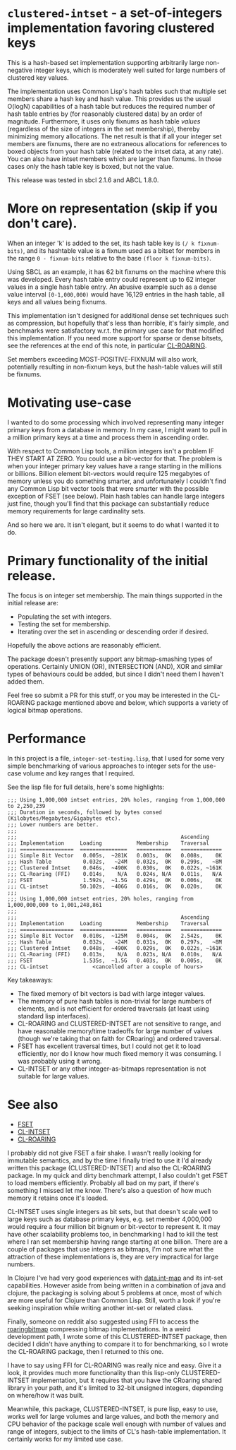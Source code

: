 # `clustered-intset` - a set-of-integers implementation favoring clustered keys

This is a hash-based set implementation supporting arbitrarily large non-negative integer keys,
which is moderately well suited for large numbers of clustered key values.

The implementation uses Common Lisp's hash tables such that multiple set
members share a hash key and hash value.  This provides us the usual O(logN)
capabilities of a hash table but reduces the required number of hash table
entries by (for reasonably clustered data) by an order of magnitude.
Furthermore, it uses only fixnums as hash
table _values_ (regardless of the size of integers in the set membership),
thereby minimizing memory allocations.  The net result is that if all your integer set
members are fixnums, there are no extraneous allocations for references to
boxed objects from your hash table (related to the intset data, at any rate).
You can also have intset members which are larger than fixnums. In those cases
only the hash table key is boxed, but not the value.

This release was tested in sbcl 2.1.6 and ABCL 1.8.0.

# More on representation (skip if you don't care).

When an integer 'k' is added to the set, its hash table key is `(/ k
fixnum-bits)`, and its hashtable value is a fixnum used as a bitset for
members in the range `0 - fixnum-bits` relative to the base `(floor k
fixnum-bits)`.

Using SBCL as an example, it has 62 bit fixnums on the machine where this was
developed. Every hash table entry could represent up to 62 integer values in a
single hash table entry.  An abusive example such as a dense value interval
`[0-1,000,000)` would have 16,129 entries in the hash table, all keys and all
values being fixnums. 

This implementation isn't designed for additional dense set techniques such as
compression, but hopefully that's less than horrible, it's fairly simple, and
benchmarks were satisfactory w.r.t. the primary use case for that modified
this implementation. If you need more support for sparse or dense bitsets, see the references
at the end of this note, in particular [CL-ROARING](https://github.com/dtenny/cl-roaring).

Set members exceeding MOST-POSITIVE-FIXNUM will also work, potentially
resulting in non-fixnum keys, but the hash-table values will still be fixnums.

# Motivating use-case

I wanted to do some processing which involved representing many integer primary keys
from a database in memory. In my case, I might want to pull in a million primary keys at a time
and process them in ascending order.  

With respect to Common Lisp tools, a million integers isn't a problem IF THEY
START AT ZERO.  You could use a bit-vector for that.  The problem is when your
integer primary key values have a range starting in the millions or billions.
Billion element bit-vectors would require 125 megabytes of memory unless you
do something smarter, and unfortunately I couldn't find any Common Lisp bit
vector tools that were smarter with the possible exception of FSET (see
below). Plain hash tables can handle large integers just fine, though you'll find
that this package can substantially reduce memory requirements for large
cardinality sets.

And so here we are. It isn't elegant, but it seems to do what I wanted it to do.

# Primary functionality of the initial release.

The focus is on integer set membership. The main things supported in the initial release are:

* Populating the set with integers.
* Testing the set for membership.
* Iterating over the set in ascending or descending order if desired.

Hopefully the above actions are reasonably efficient.

The package doesn't presently support any bitmap-smashing types of operations.
Certainly UNION (OR), INTERSECTION (AND), XOR and similar types of behaviours
could be added, but since I didn't need them I haven't added them.

Feel free so submit a PR for this stuff, or you may be interested in the CL-ROARING
package mentioned above and below, which supports a variety of logical bitmap operations.

# Performance

In this project is a file, `integer-set-testing.lisp`, that I used for some very simple benchmarking
of various approaches to integer sets for the use-case volume and key ranges that I required.

See the lisp file for full details, here's some highlights:

    ;;; Using 1,000,000 intset entries, 20% holes, ranging from 1,000,000 to 2,250,239
    ;;; Duration in seconds, followed by bytes consed (Kilobytes/Megabytes/Gigabytes etc).
    ;;; Lower numbers are better.
    ;;;
    ;;;                                                    Ascending
    ;;; Implementation     Loading           Membership    Traversal
    ;;; =================  ===============   ===========   =============
    ;;; Simple Bit Vector   0.005s,  ~281K   0.003s,  0K   0.008s,    0K 
    ;;; Hash Table          0.032s,   ~24M   0.032s,  0K   0.299s,   ~8M
    ;;; Clustered Intset    0.046s,  ~490K   0.030s,  0K   0.022s, ~161K
    ;;; CL-Roaring (FFI)    0.014s,    N/A   0.024s, N/A   0.011s,   N/A
    ;;; FSET                1.592s,  ~1.5G   0.429s,  0K   0.006s,    0K  
    ;;; CL-intset          50.102s,  ~406G   0.016s,  0K   0.020s,    0K
    ;;;
    ;;; Using 1,000,000 intset entries, 20% holes, ranging from 1,000,000,000 to 1,001,248,861
    ;;;
    ;;;                                                    Ascending
    ;;; Implementation     Loading           Membership    Traversal
    ;;; =================  ===============   ===========   =============
    ;;; Simple Bit Vector   0.010s,  ~125M   0.004s,  0K   2.542s,    0K 
    ;;; Hash Table          0.032s,   ~24M   0.031s,  0K   0.297s,   ~8M
    ;;; Clustered Intset    0.048s,  ~490K   0.029s,  0K   0.022s, ~161K
    ;;; CL-Roaring (FFI)    0.013s,    N/A   0.023s, N/A   0.010s,   N/A
    ;;; FSET                1.535s,  ~1.5G   0.403s,  0K   0.005s,    0K  
    ;;; CL-intset              <cancelled after a couple of hours>

Key takeaways:

* The fixed memory of bit vectors is bad with large integer values.
* The memory of pure hash tables is non-trivial for large numbers of elements, and is 
  not efficient for ordered traversals (at least using standard lisp interfaces).
* CL-ROARING and CLUSTERED-INTSET are not sensitive to range, and have reasonable memory/time
  tradeoffs for large number of values (though we're taking that on faith for CRoaring)
  and ordered traversal.
* FSET has excellent traversal times, but I could not get it to load efficiently, 
  nor do I know how much fixed memory it was consuming. I was probably using it wrong.
* CL-INTSET or any other integer-as-bitmaps representation is not suitable for large values.


# See also

* [FSET](http://www.cliki.net/FSet)
* [CL-INTSET](https://github.com/tkych/cl-intset)
* [CL-ROARING](https://github.com/dtenny/cl-roaring)

I probably did not give FSET a fair shake. I wasn't really looking for
immutable semantics, and by the time I finally tried to use it I'd already written
this package (CLUSTERED-INTSET) and also the CL-ROARING package. In my quick and dirty
benchmark attempt, I also couldn't get FSET to load members efficiently.  Probably all
bad on my part, if there's something I missed let me know.  There's also a question of how
much memory it retains once it's loaded.

CL-INTSET uses single integers as bit sets, but that doesn't scale well to
large keys such as database primary keys, e.g. set member 4,000,000 would
require a four million bit bignum or bit-vector to represent it.  It may have
other scalability problems too, in benchmarking I had to kill the test where I
ran set membership having range starting at one billion.  There are a couple
of packages that use integers as bitmaps, I'm not sure what the attraction of
these implementations is, they are very impractical for large numbers.

In Clojure I've had very good experiences with
[data.int-map](https://github.com/clojure/data.int-map) and its int-set
capabilities.  However aside from being written in a combination of java and
clojure, the packaging is solving about 5 problems at once, most of which are
more useful for Clojure than Common Lisp.  Still, worth a look if you're
seeking inspiration while writing another int-set or related class.

Finally, someone on reddit also suggested using FFI to access the
[roaringbitmap](https://roaringbitmap.org/) compressing bitmap
implementations. In a weird development path, I wrote some of this
CLUSTERED-INTSET package, then decided I didn't have anything to compare it to
for benchmarking, so I wrote the CL-ROARING package, then I returned to this one.

I have to say using FFI for CL-ROARING was really nice and easy. Give it a
look, it provides much more functionality than this lisp-only CLUSTERED-INTSET
implementation, but it requires that you have the CRoaring shared library in
your path, and it's limited to 32-bit unsigned integers, depending on
where/how it was built.

Meanwhile, this package, CLUSTERED-INTSET, is pure lisp, easy to use, works
well for large volumes and large values, and both the memory and CPU behavior
of the package scale well enough with number of values and range of integers,
subject to the limits of CL's hash-table implementation. It certainly
works for my limited use case.
